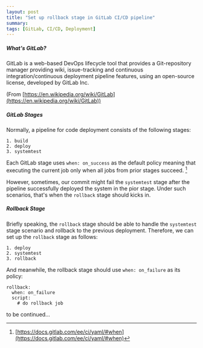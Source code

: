 ```yaml
---
layout: post
title: "Set up rollback stage in GitLab CI/CD pipeline"
summary: 
tags: [GitLab, CI/CD, Deployment]
---
```


##### What's GitLab?
GitLab is a web-based DevOps lifecycle tool that provides a Git-repository manager providing wiki, issue-tracking and continuous integration/continuous deployment pipeline features, using an open-source license, developed by GitLab Inc.

(From [https://en.wikipedia.org/wiki/GitLab](https://en.wikipedia.org/wiki/GitLab))
##### GitLab Stages
Normally, a pipeline for code deployment consists of the following stages:

```
1. build
2. deploy
3. systemtest
```

Each GitLab stage uses `when: on_success` as the default policy meaning that executing the current job only when all jobs from prior stages succeed. [^1]

However, sometimes, our commit might fail the `systemtest` stage after the pipeline successfully deployed the system in the pior stage. Under such scenarios, that's when the `rollback` stage should kicks in.

##### Rollback Stage
Briefly speaking, the `rollback` stage should be able to handle the `systemtest` stage scenario and rollback to the previous deployment. Therefore, we can set up the `rollback` stage as follows:

```
1. deploy
2. systemtest
3. rollback
```

And meanwhile, the rollback stage should use `when: on_failure` as its policy:

```shell
rollback:
  when: on_failure
  script:
    # do rollback job
```

to be continued...

[^1]: [https://docs.gitlab.com/ee/ci/yaml/#when](https://docs.gitlab.com/ee/ci/yaml/#when)